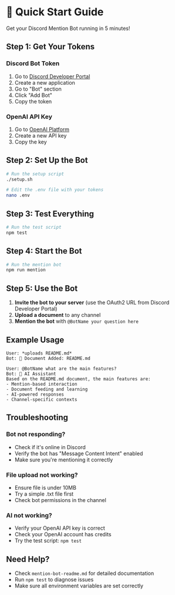 # 🚀 Quick Start Guide

Get your Discord Mention Bot running in 5 minutes!

## Step 1: Get Your Tokens

### Discord Bot Token
1. Go to [Discord Developer Portal](https://discord.com/developers/applications)
2. Create a new application
3. Go to "Bot" section
4. Click "Add Bot"
5. Copy the token

### OpenAI API Key
1. Go to [OpenAI Platform](https://platform.openai.com/api-keys)
2. Create a new API key
3. Copy the key

## Step 2: Set Up the Bot

```bash
# Run the setup script
./setup.sh

# Edit the .env file with your tokens
nano .env
```

## Step 3: Test Everything

```bash
# Run the test script
npm test
```

## Step 4: Start the Bot

```bash
# Run the mention bot
npm run mention
```

## Step 5: Use the Bot

1. **Invite the bot to your server** (use the OAuth2 URL from Discord Developer Portal)
2. **Upload a document** to any channel
3. **Mention the bot** with `@BotName your question here`

## Example Usage

```
User: *uploads README.md*
Bot: 📄 Document Added: README.md

User: @BotName what are the main features?
Bot: 🤖 AI Assistant
Based on the README.md document, the main features are:
- Mention-based interaction
- Document feeding and learning
- AI-powered responses
- Channel-specific contexts
```

## Troubleshooting

### Bot not responding?
- Check if it's online in Discord
- Verify the bot has "Message Content Intent" enabled
- Make sure you're mentioning it correctly

### File upload not working?
- Ensure file is under 10MB
- Try a simple .txt file first
- Check bot permissions in the channel

### AI not working?
- Verify your OpenAI API key is correct
- Check your OpenAI account has credits
- Try the test script: `npm test`

## Need Help?

- Check `mention-bot-readme.md` for detailed documentation
- Run `npm test` to diagnose issues
- Make sure all environment variables are set correctly 